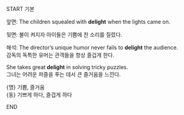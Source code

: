 START
기본

앞면:
The children squealed with **delight** when the lights came on.

뒷면:
불이 켜지자 아이들은 기쁨에 찬 소리를 질렀다.

해석:
The director’s unique humor never fails to **delight** the audience.  
감독의 독특한 유머는 관객들을 항상 즐겁게 한다.

She takes great **delight** in solving tricky puzzles.  
그녀는 어려운 퍼즐을 푸는 데서 큰 즐거움을 느낀다.

{명} 기쁨, 즐거움  
{동} 기쁘게 하다, 즐겁게 하다
<!--ID: 1746586791384-->
END